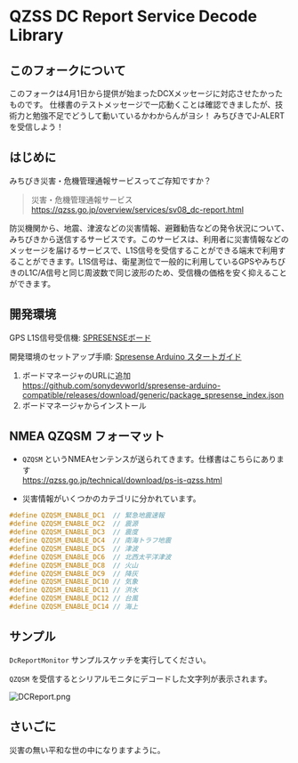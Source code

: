 # QZSS DC Report Service Decode Library

## このフォークについて
このフォークは4月1日から提供が始まったDCXメッセージに対応させたかったものです。
仕様書のテストメッセージで一応動くことは確認できましたが、技術力と勉強不足でどうして動いているかわからんがヨシ！
みちびきでJ-ALERTを受信しよう！

## はじめに

みちびき災害・危機管理通報サービスってご存知ですか？

> 災害・危機管理通報サービス  
> https://qzss.go.jp/overview/services/sv08_dc-report.html

防災機関から、地震、津波などの災害情報、避難勧告などの発令状況について、みちびきから送信するサービスです。このサービスは、利用者に災害情報などのメッセージを届けるサービスで、L1S信号を受信することができる端末で利用することができます。L1S信号は、衛星測位で一般的に利用しているGPSやみちびきのL1C/A信号と同じ周波数で同じ波形のため、受信機の価格を安く抑えることができます。

## 開発環境

GPS L1S信号受信機: [SPRESENSEボード](https://developer.sony.com/ja/develop/spresense/)

開発環境のセットアップ手順: [Spresense Arduino スタートガイド](https://developer.sony.com/develop/spresense/docs/arduino_set_up_ja.html) 

1. ボードマネージャのURLに追加  
https://github.com/sonydevworld/spresense-arduino-compatible/releases/download/generic/package_spresense_index.json
2. ボードマネージャからインストール


## NMEA QZQSM フォーマット

* `QZQSM` というNMEAセンテンスが送られてきます。仕様書はこちらにあります  
  https://qzss.go.jp/technical/download/ps-is-qzss.html

* 災害情報がいくつかのカテゴリに分かれています。
```cpp
#define QZQSM_ENABLE_DC1  // 緊急地震速報
#define QZQSM_ENABLE_DC2  // 震源
#define QZQSM_ENABLE_DC3  // 震度
#define QZQSM_ENABLE_DC4  // 南海トラフ地震
#define QZQSM_ENABLE_DC5  // 津波
#define QZQSM_ENABLE_DC6  // 北西太平洋津波
#define QZQSM_ENABLE_DC8  // 火山
#define QZQSM_ENABLE_DC9  // 降灰
#define QZQSM_ENABLE_DC10 // 気象
#define QZQSM_ENABLE_DC11 // 洪水
#define QZQSM_ENABLE_DC12 // 台風
#define QZQSM_ENABLE_DC14 // 海上
````

## サンプル

`DcReportMonitor` サンプルスケッチを実行してください。

`QZQSM` を受信するとシリアルモニタにデコードした文字列が表示されます。

![DCReport.png](https://qiita-image-store.s3.ap-northeast-1.amazonaws.com/0/432852/8f007cbd-507a-7765-2b51-a1675719a426.png)

## さいごに

災害の無い平和な世の中になりますように。
